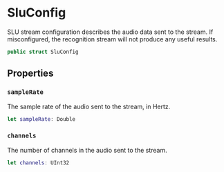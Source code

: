 # SluConfig

SLU stream configuration describes the audio data sent to the stream.
If misconfigured, the recognition stream will not produce any useful results.

``` swift
public struct SluConfig
```

## Properties

### `sampleRate`

The sample rate of the audio sent to the stream, in Hertz.

``` swift
let sampleRate: Double
```

### `channels`

The number of channels in the audio sent to the stream.

``` swift
let channels: UInt32
```

